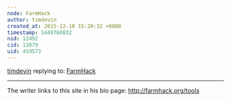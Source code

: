 ```yaml
---
node: FarmHack
author: timdevin
created_at: 2015-12-10 15:20:32 +0000
timestamp: 1449760832
nid: 12492
cid: 13079
uid: 459573
---
```




[timdevin](../profile/timdevin) replying to: [FarmHack](../notes/mlamadrid/12-09-2015/farmhack)

----
The writer links to this site in his bio page: http://farmhack.org/tools